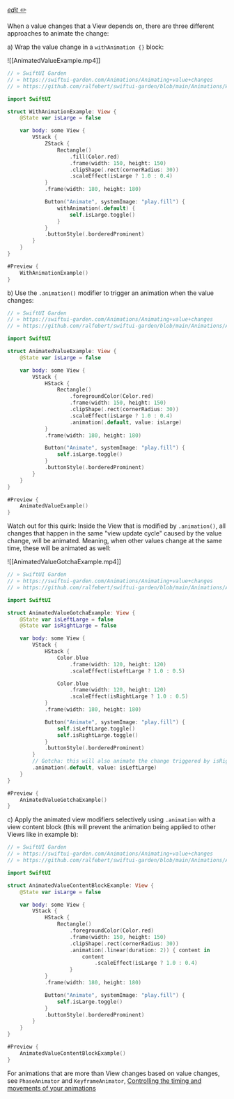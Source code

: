 <a href="https://github.com/ralfebert/swiftui-garden/edit/main/Animations/Animating%20value%20changes.md"><em>edit ✏️</em></a>

When a value changes that a View depends on, there are three different approaches to animate the change:

a) Wrap the value change in a `withAnimation {}` block:

![[AnimatedValueExample.mp4]]

```swift
// » SwiftUI Garden
// » https://swiftui-garden.com/Animations/Animating+value+changes
// » https://github.com/ralfebert/swiftui-garden/blob/main/Animations/WithAnimationExample.swift

import SwiftUI

struct WithAnimationExample: View {
    @State var isLarge = false

    var body: some View {
        VStack {
            ZStack {
                Rectangle()
                    .fill(Color.red)
                    .frame(width: 150, height: 150)
                    .clipShape(.rect(cornerRadius: 30))
                    .scaleEffect(isLarge ? 1.0 : 0.4)
            }
            .frame(width: 180, height: 180)

            Button("Animate", systemImage: "play.fill") {
                withAnimation(.default) {
                    self.isLarge.toggle()
                }
            }
            .buttonStyle(.borderedProminent)
        }
    }
}

#Preview {
    WithAnimationExample()
}
```

b) Use the `.animation()` modifier to trigger an animation when the value changes:

```swift
// » SwiftUI Garden
// » https://swiftui-garden.com/Animations/Animating+value+changes
// » https://github.com/ralfebert/swiftui-garden/blob/main/Animations/AnimatedValueExample.swift

import SwiftUI

struct AnimatedValueExample: View {
    @State var isLarge = false

    var body: some View {
        VStack {
            HStack {
                Rectangle()
                    .foregroundColor(Color.red)
                    .frame(width: 150, height: 150)
                    .clipShape(.rect(cornerRadius: 30))
                    .scaleEffect(isLarge ? 1.0 : 0.4)
                    .animation(.default, value: isLarge)
            }
            .frame(width: 180, height: 180)

            Button("Animate", systemImage: "play.fill") {
                self.isLarge.toggle()
            }
            .buttonStyle(.borderedProminent)
        }
    }
}

#Preview {
    AnimatedValueExample()
}
```

Watch out for this quirk: Inside the View that is modified by `.animation()`, all changes that happen in the same "view update cycle" caused by the value change, will be animated. Meaning, when other values change at the same time, these will be animated as well:

![[AnimatedValueGotchaExample.mp4]]

```swift
// » SwiftUI Garden
// » https://swiftui-garden.com/Animations/Animating+value+changes
// » https://github.com/ralfebert/swiftui-garden/blob/main/Animations/AnimatedValueGotchaExample.swift

import SwiftUI

struct AnimatedValueGotchaExample: View {
    @State var isLeftLarge = false
    @State var isRightLarge = false

    var body: some View {
        VStack {
            HStack {
                Color.blue
                    .frame(width: 120, height: 120)
                    .scaleEffect(isLeftLarge ? 1.0 : 0.5)

                Color.blue
                    .frame(width: 120, height: 120)
                    .scaleEffect(isRightLarge ? 1.0 : 0.5)
            }
            .frame(width: 180, height: 180)

            Button("Animate", systemImage: "play.fill") {
                self.isLeftLarge.toggle()
                self.isRightLarge.toggle()
            }
            .buttonStyle(.borderedProminent)
        }
        // Gotcha: this will also animate the change triggered by isRightLarge as the change happens in the same View update
        .animation(.default, value: isLeftLarge)
    }
}

#Preview {
    AnimatedValueGotchaExample()
}
```

c) Apply the animated view modifiers selectively using `.animation` with a view content block (this will prevent the animation being applied to other Views like in example b):

```swift
// » SwiftUI Garden
// » https://swiftui-garden.com/Animations/Animating+value+changes
// » https://github.com/ralfebert/swiftui-garden/blob/main/Animations/AnimatedValueContentBlockExample.swift

import SwiftUI

struct AnimatedValueContentBlockExample: View {
    @State var isLarge = false

    var body: some View {
        VStack {
            HStack {
                Rectangle()
                    .foregroundColor(Color.red)
                    .frame(width: 150, height: 150)
                    .clipShape(.rect(cornerRadius: 30))
                    .animation(.linear(duration: 2)) { content in
                        content
                            .scaleEffect(isLarge ? 1.0 : 0.4)
                    }
            }
            .frame(width: 180, height: 180)

            Button("Animate", systemImage: "play.fill") {
                self.isLarge.toggle()
            }
            .buttonStyle(.borderedProminent)
        }
    }
}

#Preview {
    AnimatedValueContentBlockExample()
}
```

For animations that are more than View changes based on value changes, see `PhaseAnimator` and `KeyframeAnimator`, [Controlling the timing and movements of your animations](https://developer.apple.com/documentation/SwiftUI/Controlling-the-timing-and-movements-of-your-animations)
